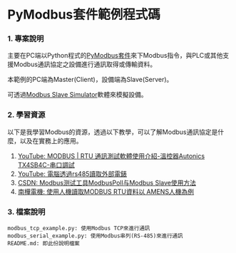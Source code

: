 # PyModbus套件範例程式碼

### 1. 專案說明

主要在PC端以Python程式的[PyModbus套件](https://github.com/pymodbus-dev/pymodbus)來下Modbus指令，與PLC或其他支援Modbus通訊協定之設備進行通訊取得或傳輸資料。

本範例的PC端為Master(Client)，設備端為Slave(Server)。

可透過[Modbus Slave Simulator](https://www.modbustools.com/modbus_slave.html)軟體來模擬設備。

### 2. 學習資源

以下是我學習Modbus的資源，透過以下教學，可以了解Modbus通訊協定是什麼，以及在實務上的應用。

1. [YouTube: MODBUS | RTU 通訊測試軟體使用介紹-溫控器Autonics TX4SB4C-串口調試](https://www.youtube.com/watch?v=Z6qegg5UUKQ)
2. [YouTube: 電腦透過rs485讀取外部電錶](https://www.youtube.com/watch?v=olFkKYkH_6o&t=7s)
3. [CSDN: Modbus测试工具ModbusPoll与Modbus Slave使用方法](https://blog.csdn.net/byxdaz/article/details/77979114)
4. [南樺電機: 使用人機讀取MODBUS RTU資料以 AMENS人機為例](http://www.cht.nahua.com.tw/epaper/2017/307/)

### 3. 檔案說明
```
modbus_tcp_example.py: 使用Modbus TCP來進行通訊
modbus_serial_example.py: 使用Modbus串列(RS-485)來進行通訊
README.md: 即此份說明檔案
```